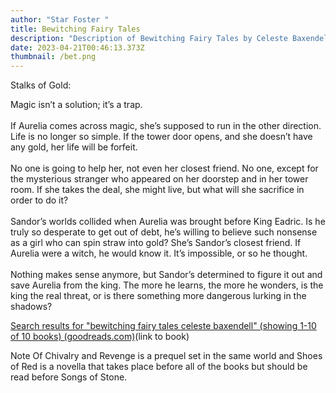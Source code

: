 ```yaml
---
author: "Star Foster "
title: Bewitching Fairy Tales
description: "Description of Bewitching Fairy Tales by Celeste Baxendell "
date: 2023-04-21T00:46:13.373Z
thumbnail: /bet.png
---
```

Stalks of Gold:

Magic isn’t a solution; it’s a trap.\
\
If Aurelia comes across magic, she’s supposed to run in the other direction. Life is no longer so simple. If the tower door opens, and she doesn’t have any gold, her life will be forfeit.\
\
No one is going to help her, not even her closest friend. No one, except for the mysterious stranger who appeared on her doorstep and in her tower room. If she takes the deal, she might live, but what will she sacrifice in order to do it?\
\
Sandor’s worlds collided when Aurelia was brought before King Eadric. Is he truly so desperate to get out of debt, he’s willing to believe such nonsense as a girl who can spin straw into gold? She’s Sandor’s closest friend. If Aurelia were a witch, he would know it. It’s impossible, or so he thought.\
\
Nothing makes sense anymore, but Sandor’s determined to figure it out and save Aurelia from the king. The more he learns, the more he wonders, is the king the real threat, or is there something more dangerous lurking in the shadows?

[Search results for "bewitching fairy tales celeste baxendell" (showing 1-10 of 10 books) (goodreads.com)](https://www.goodreads.com/search?utf8=%E2%9C%93&q=bewitching+fairy+tales+celeste+baxendell&search_type=books)(link to book)

Note Of Chivalry and Revenge is a prequel set in the same world and Shoes of Red is a novella that takes place before all of the books but should be read before Songs of Stone.